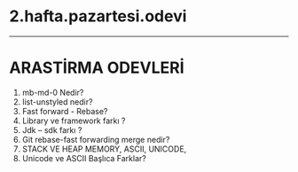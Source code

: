 # 2.hafta.pazartesi.odevi
<hr>

# ARASTİRMA ODEVLERİ
 1. mb-md-0 Nedir? 
 2. list-unstyled nedir?
 3. Fast forward - Rebase?
 4. Library ve framework farkı ?
 5. Jdk – sdk farkı ?
 6. Git rebase-fast forwarding merge nedir?
 7. STACK VE HEAP MEMORY, ASCII, UNICODE, 
 8. Unicode ve ASCII Başlıca Farklar?